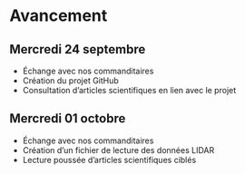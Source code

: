 # Avancement

## Mercredi 24 septembre
- Échange avec nos commanditaires  
- Création du projet GitHub  
- Consultation d’articles scientifiques en lien avec le projet  

## Mercredi 01 octobre
- Échange avec nos commanditaires  
- Création d’un fichier de lecture des données LIDAR  
- Lecture poussée d’articles scientifiques ciblés  
